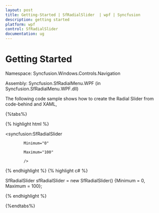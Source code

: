 ```yaml
---
layout: post
title: Getting-Started | SfRadialSlider  | wpf | Syncfusion
description: getting started 
platform: wpf
control: SfRadialSlider 
documentation: ug
---
```


# Getting Started 

Namespace: Syncfusion.Windows.Controls.Navigation 

Assembly: Syncfusion.SfRadialMenu.WPF (in Syncfusion.SfRadialMenu.WPF.dll) 

The following code sample shows how to create the Radial Slider from code-behind and XAML, 

{%tabs%}

{% highlight html %}


<syncfusion:SfRadialSlider

            Minimum="0" 

            Maximum="100"  

            />

{% endhighlight  %}
{% highlight c# %}


SfRadialSlider sfRadialSlider = new SfRadialSlider() {Minimum = 0, Maximum = 100};

{% endhighlight  %}

{%endtabs%}


